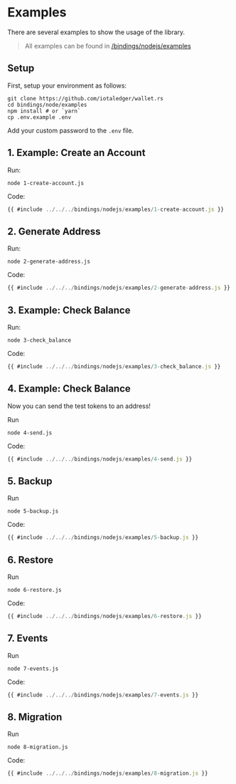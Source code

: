 # Examples

There are several examples to show the usage of the library.

> All examples can be found in [/bindings/nodejs/examples](https://github.com/iotaledger/wallet.rs/bindings/nodejs/examples/)

## Setup
First, setup your environment as follows:

```
git clone https://github.com/iotaledger/wallet.rs
cd bindings/node/examples
npm install # or `yarn`
cp .env.example .env
```

Add your custom password to the `.env` file.

## 1. Example: Create an Account

Run:
```
node 1-create-account.js
```

Code:
```javascript
{{ #include ../../../bindings/nodejs/examples/1-create-account.js }}
```

## 2. Generate Address
Run:
```
node 2-generate-address.js
```

Code:
```javascript
{{ #include ../../../bindings/nodejs/examples/2-generate-address.js }}
```

## 3. Example: Check Balance
Run:
```
node 3-check_balance
```

Code:
```javascript
{{ #include ../../../bindings/nodejs/examples/3-check_balance.js }}
```

## 4. Example: Check Balance
Now you can send the test tokens to an address! 

Run
```
node 4-send.js
```

Code:
```javascript
{{ #include ../../../bindings/nodejs/examples/4-send.js }}
```

## 5. Backup

Run
```
node 5-backup.js
```

Code:
```javascript
{{ #include ../../../bindings/nodejs/examples/5-backup.js }}
```

## 6. Restore

Run
```
node 6-restore.js
```

Code:
```javascript
{{ #include ../../../bindings/nodejs/examples/6-restore.js }}
```


## 7. Events

Run
```
node 7-events.js
```

Code:
```javascript
{{ #include ../../../bindings/nodejs/examples/7-events.js }}
```


## 8. Migration 

Run
```
node 8-migration.js
```

Code:
```javascript
{{ #include ../../../bindings/nodejs/examples/8-migration.js }}
```
